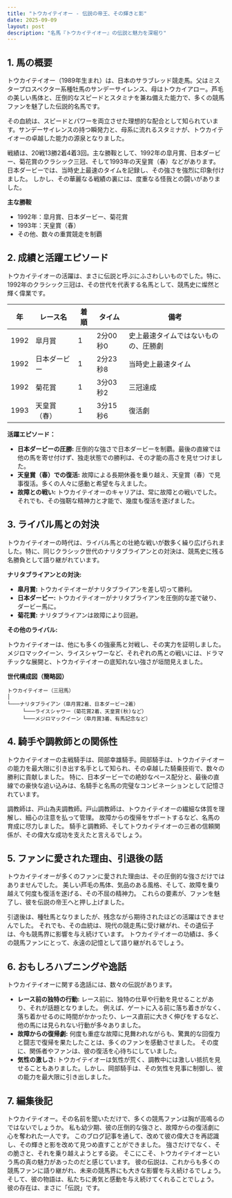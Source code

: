 ```yaml
---
title: "トウカイテイオー - 伝説の帝王、その輝きと影"
date: 2025-09-09
layout: post
description: "名馬『トウカイテイオー』の伝説と魅力を深堀り"
---
```


## 1. 馬の概要

トウカイテイオー（1989年生まれ）は、日本のサラブレッド競走馬。父はミスタープロスペクター系種牡馬のサンデーサイレンス、母はトウカイアロー。芦毛の美しい馬体と、圧倒的なスピードとスタミナを兼ね備えた能力で、多くの競馬ファンを魅了した伝説的名馬です。

その血統は、スピードとパワーを両立させた理想的な配合として知られています。サンデーサイレンスの持つ瞬発力と、母系に流れるスタミナが、トウカイテイオーの卓越した能力の源泉となりました。

戦績は、20戦13勝2着4着3回。主な勝鞍として、1992年の皐月賞、日本ダービー、菊花賞のクラシック三冠、そして1993年の天皇賞（春）などがあります。  日本ダービーでは、当時史上最速のタイムを記録し、その強さを強烈に印象付けました。  しかし、その華麗なる戦績の裏には、度重なる怪我との闘いがありました。

**主な勝鞍**

* 1992年：皐月賞、日本ダービー、菊花賞
* 1993年：天皇賞（春）
* その他、数々の重賞競走を制覇


## 2. 成績と活躍エピソード

トウカイテイオーの活躍は、まさに伝説と呼ぶにふさわしいものでした。特に、1992年のクラシック三冠は、その世代を代表する名馬として、競馬史に燦然と輝く偉業です。

| 年 | レース名          | 着順 | タイム     | 備考                                  |
|---|-----------------|-----|------------|---------------------------------------|
| 1992 | 皐月賞            | 1   | 2分00秒0 | 史上最速タイムではないものの、圧勝劇 |
| 1992 | 日本ダービー        | 1   | 2分23秒8 | 当時史上最速タイム                    |
| 1992 | 菊花賞            | 1   | 3分03秒2 | 三冠達成                               |
| 1993 | 天皇賞（春）      | 1   | 3分15秒6 | 復活劇                               |


**活躍エピソード：**

* **日本ダービーの圧勝:** 圧倒的な強さで日本ダービーを制覇。最後の直線では他の馬を寄せ付けず、独走状態での勝利は、その才能の高さを見せつけました。
* **天皇賞（春）での復活:**  故障による長期休養を乗り越え、天皇賞（春）で見事復活。多くの人々に感動と希望を与えました。
* **故障との戦い:**  トウカイテイオーのキャリアは、常に故障との戦いでした。それでも、その強靭な精神力と才能で、幾度も復活を遂げました。


## 3. ライバル馬との対決

トウカイテイオーの時代は、ライバル馬との壮絶な戦いが数多く繰り広げられました。特に、同じクラシック世代のナリタブライアンとの対決は、競馬史に残る名勝負として語り継がれています。

**ナリタブライアンとの対決:**

* **皐月賞:**  トウカイテイオーがナリタブライアンを差し切って勝利。
* **日本ダービー:**  トウカイテイオーがナリタブライアンを圧倒的な差で破り、ダービー馬に。
* **菊花賞:**  ナリタブライアンは故障により回避。

**その他のライバル:**

トウカイテイオーは、他にも多くの強豪馬と対戦し、その実力を証明しました。メジロマックイーン、ライスシャワーなど、それぞれの馬との戦いには、ドラマチックな展開と、トウカイテイオーの底知れない強さが垣間見えました。


**世代構成図（簡略図）**

```
トウカイテイオー（三冠馬）
│
└───ナリタブライアン（皐月賞2着、日本ダービー2着）
     └───ライスシャワー（菊花賞2着、天皇賞(秋)など）
     └───メジロマックイーン（皐月賞3着、有馬記念など）
```


## 4. 騎手や調教師との関係性

トウカイテイオーの主戦騎手は、岡部幸雄騎手。岡部騎手は、トウカイテイオーの能力を最大限に引き出す名手として知られ、その卓越した騎乗技術で、数々の勝利に貢献しました。  特に、日本ダービーでの絶妙なペース配分と、最後の直線での豪快な追い込みは、名騎手と名馬の完璧なコンビネーションとして記憶されています。

調教師は、戸山為夫調教師。戸山調教師は、トウカイテイオーの繊細な体質を理解し、細心の注意を払って管理。  故障からの復帰をサポートするなど、名馬の育成に尽力しました。  騎手と調教師、そしてトウカイテイオーの三者の信頼関係が、その偉大な成功を支えたと言えるでしょう。


## 5. ファンに愛された理由、引退後の話

トウカイテイオーが多くのファンに愛された理由は、その圧倒的な強さだけではありませんでした。  美しい芦毛の馬体、気品のある風格、そして、故障を乗り越えて何度も復活を遂げる、その不屈の精神力。  これらの要素が、ファンを魅了し、彼を伝説の帝王へと押し上げました。

引退後は、種牡馬となりましたが、残念ながら期待されたほどの活躍はできませんでした。  それでも、その血統は、現代の競走馬に受け継がれ、その遺伝子は、今も競馬界に影響を与え続けています。  トウカイテイオーの功績は、多くの競馬ファンにとって、永遠の記憶として語り継がれるでしょう。


## 6. おもしろハプニングや逸話

トウカイテイオーに関する逸話には、数々の伝説があります。

* **レース前の独特の行動:**  レース前に、独特の仕草や行動を見せることがあり、それが話題となりました。  例えば、ゲートに入る前に落ち着きがなく、落ち着かせるのに時間がかかったり、レース直前に大きく伸びをするなど、他の馬には見られない行動が多々ありました。
* **故障からの復帰劇:**  何度も重症な故障に見舞われながらも、驚異的な回復力と闘志で復帰を果たしたことは、多くのファンを感動させました。  その度に、関係者やファンは、彼の復活を心待ちにしていました。
* **気性の激しさ:**  トウカイテイオーは気性が荒く、調教中には激しい抵抗を見せることもありました。しかし、岡部騎手は、その気性を見事に制御し、彼の能力を最大限に引き出しました。


## 7. 編集後記

トウカイテイオー。その名前を聞いただけで、多くの競馬ファンは胸が高鳴るのではないでしょうか。  私も幼少期、彼の圧倒的な強さと、故障からの復活劇に心を奪われた一人です。  このブログ記事を通して、改めて彼の偉大さを再認識し、その輝きと影を改めて見つめ直すことができました。  強さだけでなく、その脆さと、それを乗り越えようとする姿。  そこにこそ、トウカイテイオーという馬の真の魅力があったのだと感じています。  彼の伝説は、これからも多くの競馬ファンに語り継がれ、未来の競馬界にも大きな影響を与え続けるでしょう。  そして、彼の物語は、私たちに勇気と感動を与え続けてくれることでしょう。  彼の存在は、まさに「伝説」です。
